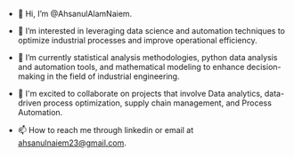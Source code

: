 - 👋 Hi, I’m @AhsanulAlamNaiem.
  
- 👀  I’m interested in leveraging data science and automation techniques to optimize industrial processes and improve operational efficiency.
- 🌱 I’m currently statistical analysis methodologies, python data analysis and automation tools, and mathematical modeling to enhance decision-making in the field of industrial engineering.
- 💞️ I'm excited to collaborate on projects that involve Data analytics, data-driven process optimization, supply chain management, and Process Automation.
  
- 📫 How to reach me through linkedin or email at ahsanulnaiem23@gmail.com.

<!---
AhsanulAlamNaiem/AhsanulAlamNaiem is a ✨ special ✨ repository because its `README.md` (this file) appears on your GitHub profile.
You can click the Preview link to take a look at your changes.
--->

